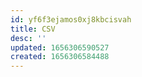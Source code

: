 ```yaml
---
id: yf6f3ejamos0xj8kbcisvah
title: CSV
desc: ''
updated: 1656306590527
created: 1656306584488
---
```



